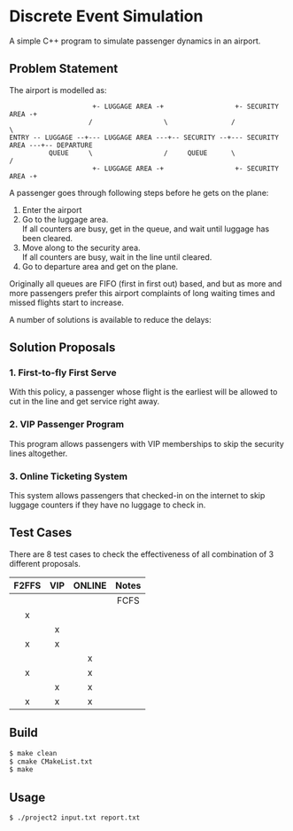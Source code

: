 # Discrete Event Simulation
A simple C++ program to simulate passenger dynamics in an airport.


## Problem Statement
The airport is modelled as:
```
                     +- LUGGAGE AREA -+                  +- SECURITY AREA -+
                    /                  \                /                   \
ENTRY -- LUGGAGE --+--- LUGGAGE AREA ---+-- SECURITY --+--- SECURITY AREA ---+-- DEPARTURE 
          QUEUE     \                  /     QUEUE      \                   / 
                     +- LUGGAGE AREA -+                  +- SECURITY AREA -+ 
```
A passenger goes through following steps before he gets on the plane:
1. Enter the airport 
2. Go to the luggage area.  
  If all counters are busy, get in the queue, and wait until luggage has been cleared.
3. Move along to the security area.  
  If all counters are busy, wait in the line until cleared.
4. Go to departure area and get on the plane.

Originally all queues are FIFO (first in first out) based, and but as more and more passengers prefer this airport
complaints of long waiting times and missed flights start to increase. 

A number of solutions is available to reduce the delays:

## Solution Proposals
### 1. First-to-fly First Serve
With this policy, a passenger whose flight is the earliest 
will be allowed to cut in the line and get service right away.

### 2. VIP Passenger Program
This program allows passengers with VIP memberships to skip the security lines altogether.

### 3. Online Ticketing System
This system allows passengers that checked-in on the internet 
to skip luggage counters if they have no luggage to check in. 

## Test Cases
There are 8 test cases to check the effectiveness of all combination of 3 different proposals.

| F2FFS |  VIP  | ONLINE | Notes |
|:-----:|:-----:|:------:|:-----:|
|       |       |        | FCFS  |
|   x   |       |        |       |
|       |   x   |        |       |
|   x   |   x   |        |       |
|       |       |    x   |       |
|   x   |       |    x   |       |
|       |   x   |    x   |       |
|   x   |   x   |    x   |       |


## Build
```bash
$ make clean
$ cmake CMakeList.txt
$ make
```

## Usage
```bash
$ ./project2 input.txt report.txt
```
